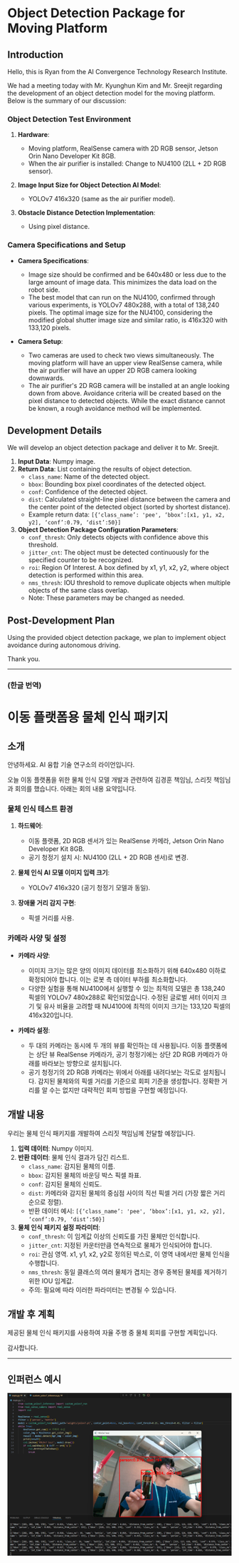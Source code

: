 
# Object Detection Package for Moving Platform

## Introduction

Hello, this is Ryan from the AI Convergence Technology Research Institute.

We had a meeting today with Mr. Kyunghun Kim and Mr. Sreejit regarding the development of an object detection model for the moving platform. Below is the summary of our discussion:

### Object Detection Test Environment

1. **Hardware**: 
   - Moving platform, RealSense camera with 2D RGB sensor, Jetson Orin Nano Developer Kit 8GB.
   - When the air purifier is installed: Change to NU4100 (2LL + 2D RGB sensor).

2. **Image Input Size for Object Detection AI Model**: 
   - YOLOv7 416x320 (same as the air purifier model).

3. **Obstacle Distance Detection Implementation**: 
   - Using pixel distance.

### Camera Specifications and Setup

- **Camera Specifications**: 
  - Image size should be confirmed and be 640x480 or less due to the large amount of image data. This minimizes the data load on the robot side.
  - The best model that can run on the NU4100, confirmed through various experiments, is YOLOv7 480x288, with a total of 138,240 pixels. The optimal image size for the NU4100, considering the modified global shutter image size and similar ratio, is 416x320 with 133,120 pixels.

- **Camera Setup**:
  - Two cameras are used to check two views simultaneously. The moving platform will have an upper view RealSense camera, while the air purifier will have an upper 2D RGB camera looking downwards.
  - The air purifier's 2D RGB camera will be installed at an angle looking down from above. Avoidance criteria will be created based on the pixel distance to detected objects. While the exact distance cannot be known, a rough avoidance method will be implemented.

## Development Details

We will develop an object detection package and deliver it to Mr. Sreejit.

1. **Input Data**: Numpy image.
2. **Return Data**: List containing the results of object detection.
   - `class_name`: Name of the detected object.
   - `bbox`: Bounding box pixel coordinates of the detected object.
   - `conf`: Confidence of the detected object.
   - `dist`: Calculated straight-line pixel distance between the camera and the center point of the detected object (sorted by shortest distance).
   - Example return data: `[{‘class_name’: 'pee', ‘bbox’:[x1, y1, x2, y2], ‘conf’:0.79, ‘dist’:50}]`
3. **Object Detection Package Configuration Parameters**:
   - `conf_thresh`: Only detects objects with confidence above this threshold.
   - `jitter_cnt`: The object must be detected continuously for the specified counter to be recognized.
   - `roi`: Region Of Interest. A box defined by x1, y1, x2, y2, where object detection is performed within this area.
   - `nms_thresh`: IOU threshold to remove duplicate objects when multiple objects of the same class overlap.
   - Note: These parameters may be changed as needed.

## Post-Development Plan

Using the provided object detection package, we plan to implement object avoidance during autonomous driving.

Thank you.

---

### (한글 번역)
# 이동 플랫폼용 물체 인식 패키지

## 소개

안녕하세요. AI 융합 기술 연구소의 라이언입니다.

오늘 이동 플랫폼을 위한 물체 인식 모델 개발과 관련하여 김경훈 책임님, 스리짓 책임님과 회의를 했습니다. 아래는 회의 내용 요약입니다.

### 물체 인식 테스트 환경

1. **하드웨어**:
   - 이동 플랫폼, 2D RGB 센서가 있는 RealSense 카메라, Jetson Orin Nano Developer Kit 8GB.
   - 공기 청정기 설치 시: NU4100 (2LL + 2D RGB 센서)로 변경.

2. **물체 인식 AI 모델 이미지 입력 크기**:
   - YOLOv7 416x320 (공기 청정기 모델과 동일).

3. **장애물 거리 감지 구현**:
   - 픽셀 거리를 사용.

### 카메라 사양 및 설정

- **카메라 사양**:
  - 이미지 크기는 많은 양의 이미지 데이터를 최소화하기 위해 640x480 이하로 확정되어야 합니다. 이는 로봇 측 데이터 부하를 최소화합니다.
  - 다양한 실험을 통해 NU4100에서 실행할 수 있는 최적의 모델은 총 138,240 픽셀의 YOLOv7 480x288로 확인되었습니다. 수정된 글로벌 셔터 이미지 크기 및 유사 비율을 고려할 때 NU4100에 최적의 이미지 크기는 133,120 픽셀의 416x320입니다.

- **카메라 설정**:
  - 두 대의 카메라는 동시에 두 개의 뷰를 확인하는 데 사용됩니다. 이동 플랫폼에는 상단 뷰 RealSense 카메라가, 공기 청정기에는 상단 2D RGB 카메라가 아래를 바라보는 방향으로 설치됩니다.
  - 공기 청정기의 2D RGB 카메라는 위에서 아래를 내려다보는 각도로 설치됩니다. 감지된 물체와의 픽셀 거리를 기준으로 회피 기준을 생성합니다. 정확한 거리를 알 수는 없지만 대략적인 회피 방법을 구현할 예정입니다.

## 개발 내용

우리는 물체 인식 패키지를 개발하여 스리짓 책임님께 전달할 예정입니다.

1. **입력 데이터**: Numpy 이미지.
2. **반환 데이터**: 물체 인식 결과가 담긴 리스트.
   - `class_name`: 감지된 물체의 이름.
   - `bbox`: 감지된 물체의 바운딩 박스 픽셀 좌표.
   - `conf`: 감지된 물체의 신뢰도.
   - `dist`: 카메라와 감지된 물체의 중심점 사이의 직선 픽셀 거리 (가장 짧은 거리 순으로 정렬).
   - 반환 데이터 예시: `[{‘class_name’: 'pee', ‘bbox’:[x1, y1, x2, y2], ‘conf’:0.79, ‘dist’:50}]`
3. **물체 인식 패키지 설정 파라미터**:
   - `conf_thresh`: 이 임계값 이상의 신뢰도를 가진 물체만 인식합니다.
   - `jitter_cnt`: 지정된 카운터만큼 연속적으로 물체가 인식되어야 합니다.
   - `roi`: 관심 영역. x1, y1, x2, y2로 정의된 박스로, 이 영역 내에서만 물체 인식을 수행합니다.
   - `nms_thresh`: 동일 클래스의 여러 물체가 겹치는 경우 중복된 물체를 제거하기 위한 IOU 임계값.
   - 주의: 필요에 따라 이러한 파라미터는 변경될 수 있습니다.

## 개발 후 계획

제공된 물체 인식 패키지를 사용하여 자율 주행 중 물체 회피를 구현할 계획입니다.

감사합니다.

---

## 인퍼런스 예시
![alt text](readme_images/image_1.png)

